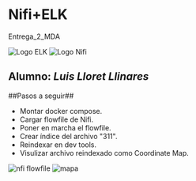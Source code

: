 # Nifi+ELK
Entrega_2_MDA

![Logo ELK](https://www.intellectualpoint.com/wp-content/uploads/2019/05/Elk-Stack-Logo.png)
![Logo Nifi](https://miro.medium.com/max/2560/1*mQ-zaA5FDcAvfCSiSKRlxw.png)

## **Alumno:** *Luis Lloret Llinares*

##Pasos a seguir##

- Montar docker compose.
- Cargar flowfile de Nifi.
- Poner en marcha el flowfile.
- Crear índice del archivo "311".
- Reindexar en dev tools.
- Visulizar archivo reindexado como Coordinate Map.


![nfi flowfile](C:\Users\luisl\Desktop\nifi_elk\Flowfile.png)
![mapa](C:\Users\luisl\Desktop\nifi_elk\mapa.png)
